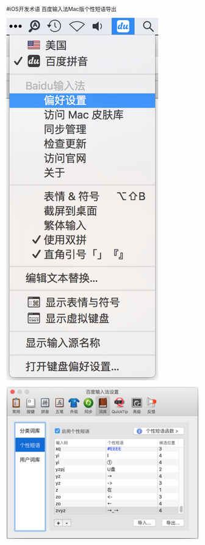 #iOS开发术语
百度输入法Mac版个性短语导出

![](https://github.com/Channe/iosTermForBaiduMacInput/blob/master/%E5%AF%BC%E5%85%A5%E6%AD%A5%E9%AA%A41.png)

![](https://github.com/Channe/iosTermForBaiduMacInput/blob/master/%E5%AF%BC%E5%85%A5%E6%AD%A5%E9%AA%A42.png)
